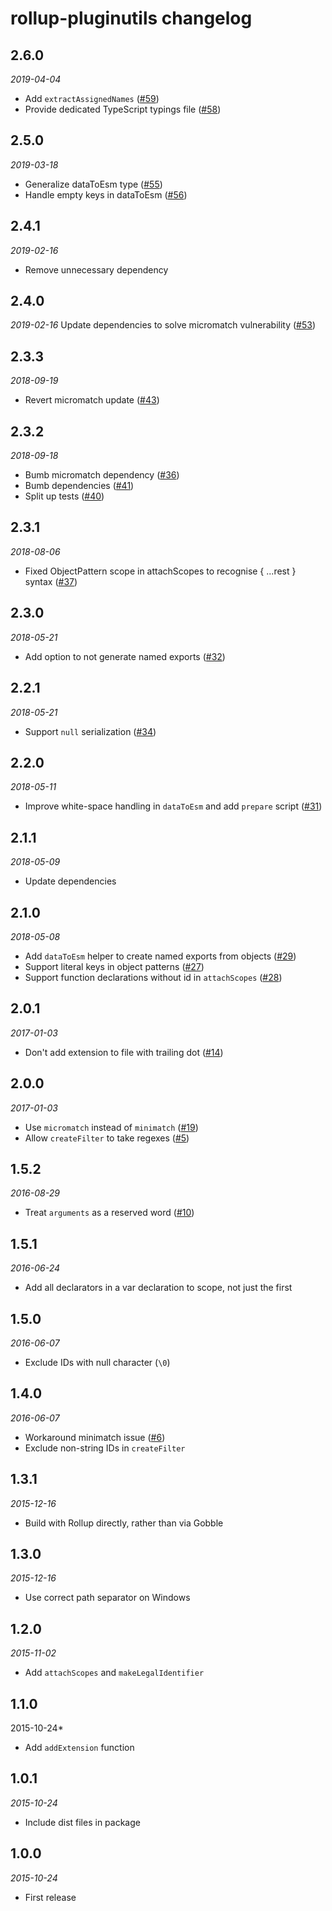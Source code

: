 # rollup-pluginutils changelog

## 2.6.0
*2019-04-04*
* Add `extractAssignedNames` ([#59](https://github.com/rollup/rollup-pluginutils/issues/59))
* Provide dedicated TypeScript typings file ([#58](https://github.com/rollup/rollup-pluginutils/issues/58))

## 2.5.0
*2019-03-18*
* Generalize dataToEsm type ([#55](https://github.com/rollup/rollup-pluginutils/issues/55))
* Handle empty keys in dataToEsm ([#56](https://github.com/rollup/rollup-pluginutils/issues/56))

## 2.4.1
*2019-02-16*
* Remove unnecessary dependency

## 2.4.0
*2019-02-16*
Update dependencies to solve micromatch vulnerability ([#53](https://github.com/rollup/rollup-pluginutils/issues/53))

## 2.3.3
*2018-09-19*
* Revert micromatch update ([#43](https://github.com/rollup/rollup-pluginutils/issues/43))

## 2.3.2
*2018-09-18*
* Bumb micromatch dependency ([#36](https://github.com/rollup/rollup-pluginutils/issues/36))
* Bumb dependencies ([#41](https://github.com/rollup/rollup-pluginutils/issues/41))
* Split up tests ([#40](https://github.com/rollup/rollup-pluginutils/issues/40))

## 2.3.1
*2018-08-06*
* Fixed ObjectPattern scope in attachScopes to recognise { ...rest } syntax ([#37](https://github.com/rollup/rollup-pluginutils/issues/37))

## 2.3.0
*2018-05-21*
* Add option to not generate named exports ([#32](https://github.com/rollup/rollup-pluginutils/issues/32))

## 2.2.1
*2018-05-21*
* Support `null` serialization ([#34](https://github.com/rollup/rollup-pluginutils/issues/34))

## 2.2.0
*2018-05-11*
* Improve white-space handling in `dataToEsm` and add `prepare` script ([#31](https://github.com/rollup/rollup-pluginutils/issues/31))

## 2.1.1
*2018-05-09*
* Update dependencies

## 2.1.0
*2018-05-08*
* Add `dataToEsm` helper to create named exports from objects ([#29](https://github.com/rollup/rollup-pluginutils/issues/29))
* Support literal keys in object patterns ([#27](https://github.com/rollup/rollup-pluginutils/issues/27))
* Support function declarations without id in `attachScopes` ([#28](https://github.com/rollup/rollup-pluginutils/issues/28))

## 2.0.1
*2017-01-03*
* Don't add extension to file with trailing dot ([#14](https://github.com/rollup/rollup-pluginutils/issues/14))

## 2.0.0
*2017-01-03*
* Use `micromatch` instead of `minimatch` ([#19](https://github.com/rollup/rollup-pluginutils/issues/19))
* Allow `createFilter` to take regexes ([#5](https://github.com/rollup/rollup-pluginutils/issues/5))

## 1.5.2
*2016-08-29*
* Treat `arguments` as a reserved word ([#10](https://github.com/rollup/rollup-pluginutils/issues/10))

## 1.5.1
*2016-06-24*
* Add all declarators in a var declaration to scope, not just the first

## 1.5.0
*2016-06-07*
* Exclude IDs with null character (`\0`)

## 1.4.0
*2016-06-07*
* Workaround minimatch issue ([#6](https://github.com/rollup/rollup-pluginutils/pull/6))
* Exclude non-string IDs in `createFilter`

## 1.3.1
*2015-12-16*
* Build with Rollup directly, rather than via Gobble

## 1.3.0
*2015-12-16*
* Use correct path separator on Windows

## 1.2.0
*2015-11-02*
* Add `attachScopes` and `makeLegalIdentifier`

## 1.1.0
2015-10-24*
* Add `addExtension` function

## 1.0.1
*2015-10-24*
* Include dist files in package

## 1.0.0
*2015-10-24*
* First release
